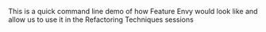 This is a quick command line demo of how Feature Envy would look like and allow us to use it in the Refactoring Techniques sessions
